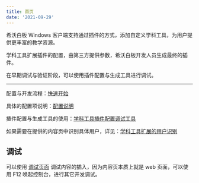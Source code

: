 ```yaml
---
title: 首页
date: '2021-09-29'
---
```


希沃白板 Windows 客户端支持通过插件的方式，添加自定义学科工具，为用户提供更丰富的教学资源。

学科工具扩展插件的配置，由第三方提供参数，希沃白板开发人员生成最终的插件。

在早期调试与验证阶段，可以使用插件配置与生成工具进行调试。

---

配置与开发流程：[快速开始](./01GetStart.md)

具体的配置项说明：[配置说明](./02Configurations.md)

插件配置与生成工具的使用：[学科工具插件配置调试工具](./03DebugTool.md)

如果需要在提供的内容页中识别具体用户，详见：[学科工具扩展的用户识别](./04ExtendToolUser.md)

## 调试

可以使用 [调试页面](./../../debug-pages/README.md) 调试内容的插入，因为内容页本质上就是 web 页面，可以使用 F12 唤起控制台，进行其它开发调试。
